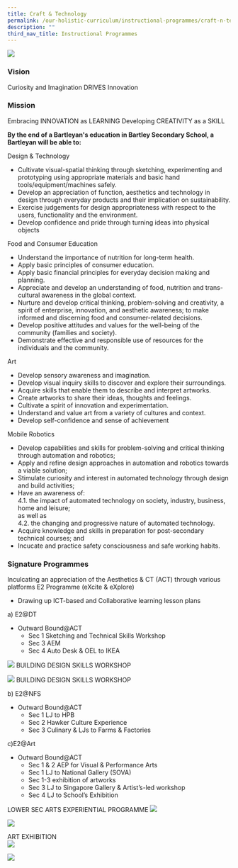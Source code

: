 ```yaml
---
title: Craft & Technology
permalink: /our-holistic-curriculum/instructional-programmes/craft-n-technology/
description: ""
third_nav_title: Instructional Programmes
---
```

![](/images/DNT-Formal.jpg)

### Vision
Curiosity and Imagination DRIVES Innovation

### Mission
Embracing INNOVATION as LEARNING
Developing CREATIVITY as a SKILL

**By the end of a Bartleyan's education in Bartley Secondary School, a Bartleyan will be able to:**

Design & Technology
* Cultivate visual-spatial thinking through sketching, experimenting and prototyping using appropriate materials and basic hand tools/equipment/machines safely. 
* Develop an appreciation of function, aesthetics and technology in design through everyday products and their implication on sustainability. 
* Exercise judgements for design appropriateness with respect to the users, functionality and the environment. 
* Develop confidence and pride through turning ideas into physical objects

Food and Consumer Education
* Understand the importance of nutrition for long-term health. 
* Apply basic principles of consumer education. 
* Apply basic financial principles for everyday decision making and planning. 
* Appreciate and develop an understanding of food, nutrition and trans-cultural awareness in the global context. 
* Nurture and develop critical thinking, problem-solving and creativity, a spirit of enterprise, innovation, and aesthetic awareness; to make informed and discerning food and consumer-related decisions. 
* Develop positive attitudes and values for the well-being of the community (families and society). 
* Demonstrate effective and responsible use of resources for the individuals and the community. 

Art
* Develop sensory awareness and imagination. 
* Develop visual inquiry skills to discover and explore their surroundings. 
* Acquire skills that enable them to describe and interpret artworks. 
* Create artworks to share their ideas, thoughts and feelings. 
* Cultivate a spirit of innovation and experimentation. 
* Understand and value art from a variety of cultures and context. 
* Develop self-confidence and sense of achievement

Mobile Robotics
* Develop capabilities and skills for problem-solving and critical thinking through automation and robotics;
* Apply and refine design approaches in automation and robotics towards a viable solution;
* Stimulate curiosity and interest in automated technology through design and build activities;
* Have an awareness of: <br>
	4.1. the impact of automated technology on society, industry, business, home and leisure; <br>
as well as <br>
	4.2. the changing and progressive nature of automated technology.
* Acquire knowledge and skills in preparation for post-secondary technical courses; and
* Incucate and practice safety consciousness and safe working habits.

### Signature Programmes
Inculcating an appreciation of the Aesthetics & CT (ACT) through various platforms E2 Programme (eXcite & eXplore)
* Drawing up ICT-based and Collaborative learning lesson plans

a) E2@DT 
* Outward Bound@ACT
	- Sec 1 Sketching and Technical Skills Workshop
	- Sec 3 AEM
	- Sec 4 Auto Desk & OEL to IKEA

![](/images/1%20(2).jpg)
BUILDING DESIGN SKILLS WORKSHOP

![](/images/2%20(3).jpg)
BUILDING DESIGN SKILLS WORKSHOP

b) E2@NFS
* Outward Bound@ACT
	- Sec 1 LJ to HPB
	- Sec 2 Hawker Culture Experience
	- Sec 3 Culinary & LJs to Farms & Factories

c)E2@Art
* Outward Bound@ACT
	- Sec 1 & 2 AEP for Visual & Performance Arts
	- Sec 1 LJ to National Gallery (SOVA)
	- Sec 1-3 exhibition of artworks
	- Sec 3 LJ to Singapore Gallery & Artist’s-led workshop
	- Sec 4 LJ to School’s Exhibition

LOWER SEC ARTS EXPERIENTIAL PROGRAMME
![](/images/3%20(2).jpg)

![](/images/4%20(2).jpg)

ART EXHIBITION    
![](/images/5%20(1).jpg)

![](/images/6%20(1).jpg)